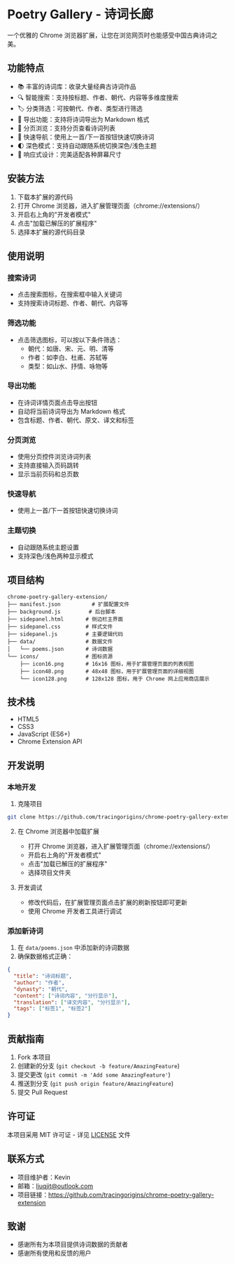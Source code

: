 # Poetry Gallery - 诗词长廊

一个优雅的 Chrome 浏览器扩展，让您在浏览网页时也能感受中国古典诗词之美。

## 功能特点

- 📚 丰富的诗词库：收录大量经典古诗词作品
- 🔍 智能搜索：支持按标题、作者、朝代、内容等多维度搜索
- 🏷️ 分类筛选：可按朝代、作者、类型进行筛选
- 📝 导出功能：支持将诗词导出为 Markdown 格式
- 📄 分页浏览：支持分页查看诗词列表
- 🔄 快速导航：使用上一首/下一首按钮快速切换诗词
- 🌓 深色模式：支持自动跟随系统切换深色/浅色主题
- 📱 响应式设计：完美适配各种屏幕尺寸

## 安装方法

1. 下载本扩展的源代码
2. 打开 Chrome 浏览器，进入扩展管理页面（chrome://extensions/）
3. 开启右上角的"开发者模式"
4. 点击"加载已解压的扩展程序"
5. 选择本扩展的源代码目录

## 使用说明

### 搜索诗词
- 点击搜索图标，在搜索框中输入关键词
- 支持搜索诗词标题、作者、朝代、内容等

### 筛选功能
- 点击筛选图标，可以按以下条件筛选：
  - 朝代：如唐、宋、元、明、清等
  - 作者：如李白、杜甫、苏轼等
  - 类型：如山水、抒情、咏物等

### 导出功能
- 在诗词详情页面点击导出按钮
- 自动将当前诗词导出为 Markdown 格式
- 包含标题、作者、朝代、原文、译文和标签

### 分页浏览
- 使用分页控件浏览诗词列表
- 支持直接输入页码跳转
- 显示当前页码和总页数

### 快速导航
- 使用上一首/下一首按钮快速切换诗词

### 主题切换
- 自动跟随系统主题设置
- 支持深色/浅色两种显示模式

## 项目结构

```
chrome-poetry-gallery-extension/
├── manifest.json          # 扩展配置文件
├── background.js         # 后台脚本
├── sidepanel.html       # 侧边栏主界面
├── sidepanel.css        # 样式文件
├── sidepanel.js         # 主要逻辑代码
├── data/                # 数据文件
│   └── poems.json       # 诗词数据
└── icons/               # 图标资源
    ├── icon16.png       # 16x16 图标，用于扩展管理页面的列表视图
    ├── icon48.png       # 48x48 图标，用于扩展管理页面的详细视图
    └── icon128.png      # 128x128 图标，用于 Chrome 网上应用商店展示
```

## 技术栈

- HTML5
- CSS3
- JavaScript (ES6+)
- Chrome Extension API

## 开发说明

### 本地开发

1. 克隆项目
```bash
git clone https://github.com/tracingorigins/chrome-poetry-gallery-extension.git
```

2. 在 Chrome 浏览器中加载扩展
   - 打开 Chrome 浏览器，进入扩展管理页面（chrome://extensions/）
   - 开启右上角的"开发者模式"
   - 点击"加载已解压的扩展程序"
   - 选择项目文件夹

3. 开发调试
   - 修改代码后，在扩展管理页面点击扩展的刷新按钮即可更新
   - 使用 Chrome 开发者工具进行调试

### 添加新诗词

1. 在 `data/poems.json` 中添加新的诗词数据
2. 确保数据格式正确：
```json
{
  "title": "诗词标题",
  "author": "作者",
  "dynasty": "朝代",
  "content": ["诗词内容", "分行显示"],
  "translation": ["译文内容", "分行显示"],
  "tags": ["标签1", "标签2"]
}
```

## 贡献指南

1. Fork 本项目
2. 创建新的分支 (`git checkout -b feature/AmazingFeature`)
3. 提交更改 (`git commit -m 'Add some AmazingFeature'`)
4. 推送到分支 (`git push origin feature/AmazingFeature`)
5. 提交 Pull Request

## 许可证

本项目采用 MIT 许可证 - 详见 [LICENSE](LICENSE) 文件

## 联系方式

- 项目维护者：Kevin
- 邮箱：liuqjit@outlook.com
- 项目链接：https://github.com/tracingorigins/chrome-poetry-gallery-extension

## 致谢

- 感谢所有为本项目提供诗词数据的贡献者
- 感谢所有使用和反馈的用户 